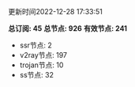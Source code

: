 更新时间2022-12-28 17:33:51

**总订阅: 45**
**总节点: 926**
**有效节点: 241**
- ssr节点: 2
- v2ray节点: 197
- trojan节点: 10
- ss节点: 32
